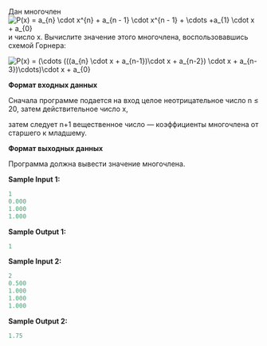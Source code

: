 Дан многочлен <img src="https://latex.codecogs.com/svg.image?P(x)&space;=&space;a_{n}&space;\cdot&space;&space;x^{n}&space;&plus;&space;a_{n&space;-&space;1}&space;\cdot&space;&space;x^{n&space;-&space;1}&space;&plus;&space;\cdots&space;&plus;a_{1}&space;\cdot&space;&space;x&space;&plus;&space;a_{0}" title="P(x) = a_{n} \cdot x^{n} + a_{n - 1} \cdot x^{n - 1} + \cdots +a_{1} \cdot x + a_{0}" /> и число x. Вычислите значение этого многочлена, воспользовавшись схемой Горнера:

<img src="https://latex.codecogs.com/svg.image?P(x)&space;=&space;(\cdots&space;(((a_{n}&space;\cdot&space;x&space;&plus;&space;a_{n-1})\cdot&space;x&space;&plus;&space;a_{n-2})&space;\cdot&space;x&space;&plus;&space;a_{n-3})\cdots)\cdot&space;x&space;&plus;&space;a_{0}" title="P(x) = (\cdots (((a_{n} \cdot x + a_{n-1})\cdot x + a_{n-2}) \cdot x + a_{n-3})\cdots)\cdot x + a_{0}" />


**Формат входных данных**

Сначала программе подается на вход целое неотрицательное число n ≤ 20, затем действительное число x,

затем следует n+1 вещественное число — коэффициенты многочлена от старшего к младшему.

**Формат выходных данных**

Программа должна вывести значение многочлена.

**Sample Input 1:**

```cpp
1
0.000
1.000
1.000
```


**Sample Output 1:**

```cpp
1
```


**Sample Input 2:**

```cpp
2
0.500
1.000
1.000
1.000
```


**Sample Output 2:**

```cpp
1.75
```


